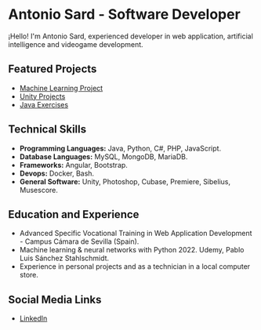 # Antonio Sard - Software Developer

¡Hello! I'm Antonio Sard, experienced developer in web application, artificial intelligence and videogame development.

## Featured Projects

- [Machine Learning Project](https://github.com/AnSardG/Machine_Learning_2022)
- [Unity Projects](https://github.com/AnSardG/Unity-learning)
- [Java Exercises](https://github.com/AnSardG/Java-exercises)
  
## Technical Skills

- **Programming Languages:** Java, Python, C#, PHP, JavaScript.
- **Database Languages:** MySQL, MongoDB, MariaDB.
- **Frameworks:** Angular, Bootstrap.
- **Devops:** Docker, Bash.
- **General Software:** Unity, Photoshop, Cubase, Premiere, Sibelius, Musescore.

## Education and Experience

- Advanced Specific Vocational Training in Web Application Development - Campus Cámara de Sevilla (Spain).
- Machine learning & neural networks with Python 2022. Udemy, Pablo Luis Sánchez Stahlschmidt.
- Experience in personal projects and as a technician in a local computer store.

## Social Media Links

- [LinkedIn](https://www.linkedin.com/in/antoniosard/)
